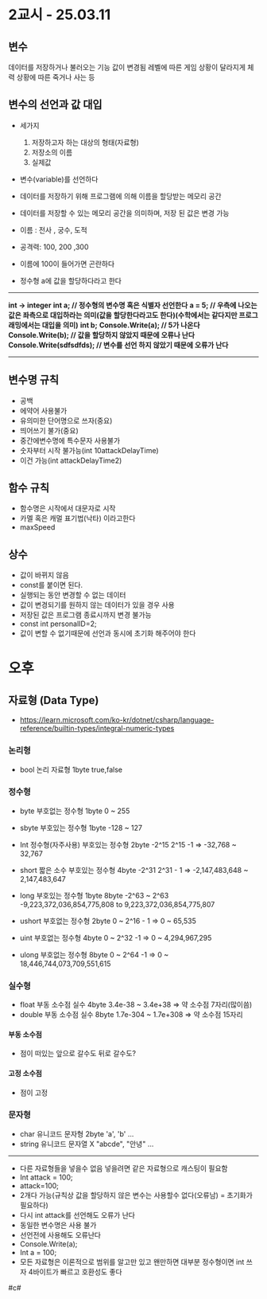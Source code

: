 # 2교시 - 25.03.11
## 변수
데이터를 저장하거나 불러오는 기능
값이 변경됨
레벨에 따른 게임 상황이 달라지게
체력 상황에 따른 죽거나 사는 등

## 변수의 선언과 값 대입
- 세가지
    1. 저장하고자 하는 대상의 형태(자료형)
    2. 저장소의 이름
    3. 실제값

- 변수(variable)를 선언하다
- 데이터를 저장하기 위해 프로그램에 의해 이름을 할당받는 메모리 공간
- 데이터를 저장할 수 있는 메모리 공간을 의미하며, 저장 된 값은 변경 가능
- 이름 : 전사 , 궁수, 도적
- 공격력: 100, 200 ,300
- 이름에 100이 들어가면 곤란하다
-   정수형 a에 값을 할당하다라고 한다
---
  **int -> integer**
  **int a; // 정수형의 변수명 혹은 식별자 선언한다**
  **a = 5; // 우측에 나오는 값은 좌측으로 대입하라는 의미(값을 할당한다라고도 한다)(수학에서는 같다지만 프로그래밍에서는 대입을 의미)**
  **int b;**
  **Console.Write(a); // 5가 나온다**
  **Console.Write(b); // 값을 할당하지 않았지 때문에 오류나 난다**
  **Console.Write(sdfsdfds); // 변수를 선언 하지 않았기 때문에 오류가 난다**
  
---

## 변수명 규칙
- 공백
- 에약어 사용불가
- 유의미한 단어명으로 쓰자(중요)
- 띄어쓰기 불가(중요)
- 중간에변수명에 특수문자 사용불가
- 숫자부터 시작 불가능(int 10attackDelayTime)
- 이건 가능(int attackDelayTime2)

## 함수 규칙
- 함수명은 시작에서 대문자로 시작
- 카멜 혹은 캐멀 표기법(낙타) 이라고한다
- maxSpeed 


## 상수
- 값이 바뀌지 않음
- const를 붙이면 된다.
- 실행되는 동안 변경할 수 없는 데이터
- 값이 변경되기를 원하지 않는 데이터가 있을 경우 사용
- 저장된 값은 프로그램 종료시까지 변경 불가능
- const int personalID=2;
- 값이 변할 수 없기때문에 선언과 동시에 초기화 해주어야 한다

# 오후

## 자료형 (Data Type)
- https://learn.microsoft.com/ko-kr/dotnet/csharp/language-reference/builtin-types/integral-numeric-types
### 논리형
- bool 논리 자료형 1byte true,false

### 정수형
- byte 부호없는 정수형 1byte 0 ~ 255
- sbyte  부호있는 정수형 1byte -128 ~ 127

- Int 정수형(자주사용) 부호있는 정수형 2byte -2^15  2^15 -1 => -32,768 ~ 32,767
- short 짧은 소수 부호있는 정수형 4byte -2^31  2^31 - 1 => -2,147,483,648 ~ 2,147,483,647
- long 부호있는 정수형 1byte 8byte -2^63 ~ 2^63 -9,223,372,036,854,775,808 to 9,223,372,036,854,775,807

- ushort 부호없는 정수형 2byte 0 ~ 2^16 - 1 => 0 ~ 65,535
- uint 부호없는 정수형 4byte 0 ~ 2^32 -1 => 0 ~ 4,294,967,295
- ulong 부호없는 정수형 8byte 0 ~ 2^64 -1 => 0 ~ 18,446,744,073,709,551,615

### 실수형
- float 부동 소수점 실수 4byte 3.4e-38 ~ 3.4e+38 => 약 소수점 7자리(많이씀)
- double 부동 소수점 실수 8byte 1.7e-304 ~ 1.7e+308 =>  약 소수점 15자리
#### 부동 소수점
- 점이 떠있는 앞으로 갈수도 뒤로 갈수도?
#### 고정 소수점
- 점이 고정

### 문자형
- char 유니코드 문자형 2byte 'a', 'b' ...
- string 유니코드 문자열 X "abcde", "안녕" ...

---

- 다른 자료형들을 넣을수 없음 넣을려면 같은 자료형으로 캐스팅이 필요함
- Int attack = 100;
- attack=100;
- 2개다 가능(규칙상 값을 할당하지 않은 변수는 사용할수 없다(오류남) = 초기화가 필요하다)
- 다시 int attack를 선언해도 오류가 난다
- 동일한 변수명은 사용 불가
- 선언전에 사용해도 오류난다
- Console.Write(a);
- Int a = 100;
- 모든 자료형은 이론적으로 범위를 알고만 있고 왠만하면 대부분 정수형이면 int 쓰자 4바이트가 빠르고 호환성도 좋다

#c#